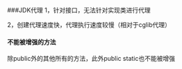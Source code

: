 ###JDK代理
1，针对接口，无法针对实现类进行代理

2，创建代理速度快，代理执行速度较慢（相对于cglib代理）

#### 不能被增强的方法

除public外的其他所有的方法，此外public static也不能被增强


	
